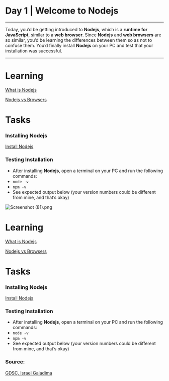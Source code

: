 # Day 1 | Welcome to Nodejs

---

Today, you’d be getting introduced to **Nodejs**, which is a **runtime for JavaScript**, similar to a **web browser**. Since **Nodejs** and **web browsers** are so similar, you’d be learning the differences between them so as not to confuse them. You’d finally install **Nodejs** on your PC and test that your installation was successful.

---

# Learning

[What is Nodejs](https://www.notion.so/What-is-Nodejs-f55486fc836c49b09c86cc76d1277bc5)

[Nodejs vs Browsers](https://www.notion.so/Nodejs-vs-Browsers-85e21cd7f265480c9001ab21c4b600f0)

# Tasks

### Installing Nodejs

[Install Nodejs](https://www.notion.so/Install-Nodejs-a6f4d390d506462e907e9b0daa896e8e)

### Testing Installation

- After installing **Nodejs**, open a terminal on your PC and run the following commands: 
- `node -v`
- `npm -v`
- See expected output below (your version numbers could be different from mine, and that’s okay)

![Screenshot (81).png](https://s3-us-west-2.amazonaws.com/secure.notion-static.com/f04eb12e-696a-4d45-9813-8c7a678a655e/Screenshot_(81).png)
# Learning

[What is Nodejs](https://www.notion.so/What-is-Nodejs-f55486fc836c49b09c86cc76d1277bc5)

[Nodejs vs Browsers](https://www.notion.so/Nodejs-vs-Browsers-85e21cd7f265480c9001ab21c4b600f0)

# Tasks

### Installing Nodejs

[Install Nodejs](https://www.notion.so/Install-Nodejs-a6f4d390d506462e907e9b0daa896e8e)

### Testing Installation

- After installing **Nodejs**, open a terminal on your PC and run the following commands: 
- `node -v`
- `npm -v`
- See expected output below (your version numbers could be different from mine, and that’s okay)

### Source:

[GDSC, Israel Galadima](https://israelgaladima.notion.site/Day-1-Welcome-to-Nodejs-da4aafcd77074f92bc7c58e6f8cae02d)